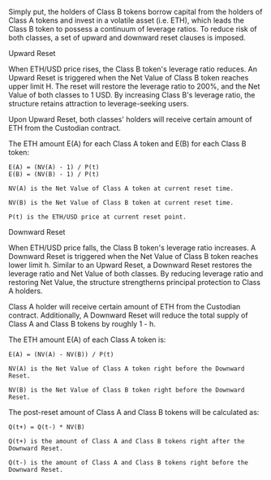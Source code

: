 Simply put, the holders of Class B tokens borrow capital from the holders of Class A tokens and invest in a volatile asset (i.e. ETH), which leads the Class B token to possess a continuum of leverage ratios. To reduce risk of both classes, a set of upward and downward reset clauses is imposed.

Upward Reset

When ETH/USD price rises, the Class B token's leverage ratio reduces. An Upward Reset is triggered when the Net Value of Class B token reaches upper limit H. The reset will restore the leverage ratio to 200%, and the Net Value of both classes to 1 USD. By increasing Class B's leverage ratio, the structure retains attraction to leverage-seeking users.

Upon Upward Reset, both classes' holders will receive certain amount of ETH from the Custodian contract.

The ETH amount E(A) for each Class A token and E(B) for each Class B token:

    E(A) = (NV(A) - 1) / P(t)
    E(B) = (NV(B) - 1) / P(t)

    NV(A) is the Net Value of Class A token at current reset time.
    
    NV(B) is the Net Value of Class B token at current reset time.
    
    P(t) is the ETH/USD price at current reset point.

Downward Reset

When ETH/USD price falls, the Class B token's leverage ratio increases. A Downward Reset is triggered when the Net Value of Class B token reaches lower limit h. Similar to an Upward Reset, a Downward Reset restores the leverage ratio and Net Value of both classes. By reducing leverage ratio and restoring Net Value, the structure strengtherns principal protection to Class A holders.

Class A holder will receive certain amount of ETH from the Custodian contract. Additionally, A Downward Reset will reduce the total supply of Class A and Class B tokens by roughly 1 - h. 

The ETH amount E(A) of each Class A token is:

    E(A) = (NV(A) - NV(B)) / P(t)

    NV(A) is the Net Value of Class A token right before the Downward Reset.

    NV(B) is the Net Value of Class B token right before the Downward Reset.

The post-reset amount of Class A and Class B tokens will be calculated as:

    Q(t+) = Q(t-) * NV(B)

    Q(t+) is the amount of Class A and Class B tokens right after the Downward Reset.

    Q(t-) is the amount of Class A and Class B tokens right before the Downward Reset.

